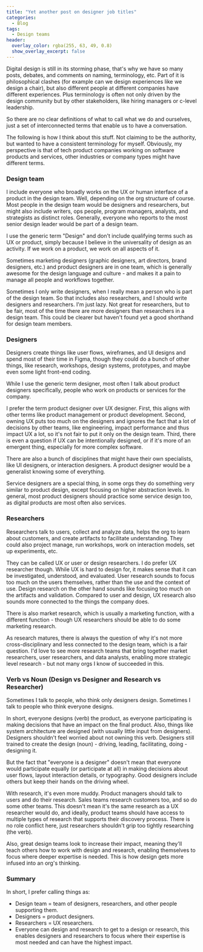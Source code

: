 ```yaml
---
title: "Yet another post on designer job titles"
categories:
  - Blog
tags:
  - Design teams
header:
  overlay_color: rgba(255, 63, 49, 0.8)
  show_overlay_excerpt: false
---
```


Digital design is still in its storming phase, that's why we have so many posts, debates, and comments on naming, terminology, etc. Part of it is philosophical clashes (for example can we design experiences like we design a chair), but also different people at different companies have different experiences. Plus terminology is often not only driven by the design community but by other stakeholders, like hiring managers or c-level leadership.

So there are no clear definitions of what to call what we do and ourselves, just a set of interconnected terms that enable us to have a conversation.

The following is how I think about this stuff. Not claiming to be the authority, but wanted to have a consistent terminology for myself. Obviously, my perspective is that of tech product companies working on software products and services, other industries or company types might have different terms.

### Design team

I include everyone who broadly works on the UX or human interface of a product in the design team. Well, depending on the org structure of course. Most people in the design team would be designers and researchers, but might also include writers, ops people, program managers, analysts, and strategists as distinct roles. Generally, everyone who reports to the most senior design leader would be part of a design team.

I use the generic term "Design" and don't include qualifying terms such as UX or product, simply because I believe in the universality of design as an activity. If we work on a product, we work on all aspects of it. 

Sometimes marketing designers (graphic designers, art directors, brand designers, etc.) and product designers are in one team, which is generally awesome for the design language and culture - and makes it a pain to manage all people and workflows together.

Sometimes I only write designers, when I really mean a person who is part of the design team. So that includes also researchers, and I should write designers and researchers. I'm just lazy. Not great for researchers, but to be fair, most of the time there are more designers than researchers in a design team. This could be clearer but haven't found yet a good shorthand for design team members.

### Designers

Designers create things like user flows, wireframes, and UI designs and spend most of their time in Figma, though they could do a bunch of other things, like research, workshops, design systems, prototypes, and maybe even some light front-end coding.

While I use the generic term designer, most often I talk about product designers specifically, people who work on products or services for the company.

I prefer the term product designer over UX designer. First, this aligns with other terms like product management or product development. Second, owning UX puts too much on the designers and ignores the fact that a lot of decisions by other teams, like engineering, impact performance and thus impact UX a lot, so it's not fair to put it only on the design team. Third, there is even a question if UX can be intentionally designed, or if it's more of an emergent thing, especially for more complex software.

There are also a bunch of disciplines that might have their own specialists, like UI designers, or interaction designers. A product designer would be a generalist knowing some of everything.

Service designers are a special thing, in some orgs they do something very similar to product design, except focusing on higher abstraction levels. In general, most product designers should practice some service design too, as digital products are most often also services.

### Researchers

Researchers talk to users, collect and analyze data, helps the org to learn about customers, and create artifacts to facilitate understanding. They could also project manage, run workshops, work on interaction models, set up experiments, etc.

They can be called UX or user or design researchers. I do prefer UX researcher though. While UX is hard to design for, it makes sense that it can be investigated, understood, and evaluated. User research sounds to focus too much on the users themselves, rather than the use and the context of use. Design research on the other hand sounds like focusing too much on the artifacts and validation. Compared to user and design, UX research also sounds more connected to the things the company does.

There is also market research, which is usually a marketing function, with a different function - though UX researchers should be able to do some marketing research.

As research matures, there is always the question of why it's not more cross-disciplinary and less connected to the design team, which is a fair question. I'd love to see more research teams that bring together market researchers, user researchers, and data analysts, enabling more strategic level research - but not many orgs I know of succeeded in this.

### Verb vs Noun (Design vs Designer and Research vs Researcher)

Sometimes I talk to people, who think only designers design. Sometimes I talk to people who think everyone designs. 

In short, everyone designs (verb) the product, as everyone participating is making decisions that have an impact on the final product. Also, things like system architecture are designed (with usually little input from designers). Designers shouldn't feel worried about not owning this verb. Designers still trained to create the design (noun) - driving, leading, facilitating, doing - designing it. 

But the fact that "everyone is a designer" doesn't mean that everyone would participate equally (or participate at all) in making decisions about user flows, layout interaction details, or typography. Good designers include others but keep their hands on the driving wheel. 

With research, it's even more muddy. Product managers should talk to users and do their research. Sales teams research customers too, and so do some other teams. This doesn't mean it's the same research as a UX researcher would do, and ideally, product teams should have access to multiple types of research that supports their discovery process. There is no role conflict here, just researchers shouldn't grip too tightly researching (the verb). 

Also, great design teams look to increase their impact, meaning they'll teach others how to work with design and research, enabling themselves to focus where deeper expertise is needed. This is how design gets more infused into an org's thinking.

### Summary

In short, I prefer calling things as:
- Design team = team of designers, researchers, and other people supporting them.
- Designers = product designers.
- Researchers = UX researchers.
- Everyone can design and research to get to a design or research, this enables designers and researchers to focus where their expertise is most needed and can have the highest impact.
